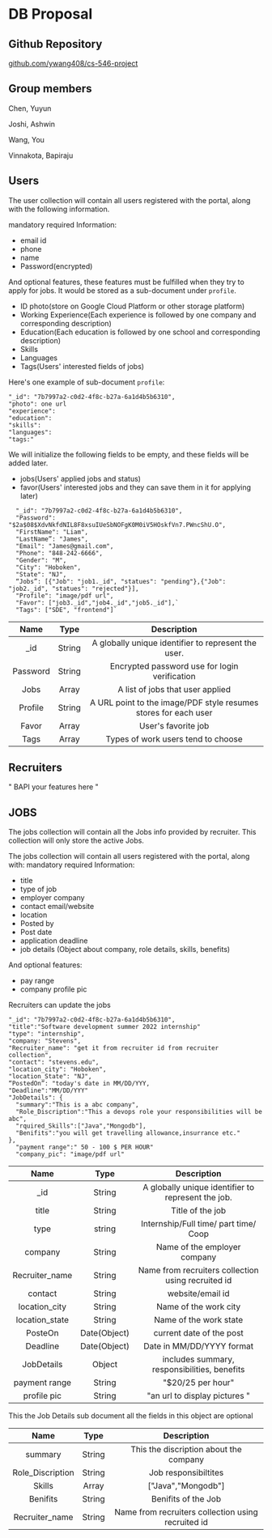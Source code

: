 # DB Proposal

## Github Repository

[github.com/ywang408/cs-546-project](https://github.com/ywang408/cs-546-project)

## Group members

Chen, Yuyun

Joshi, Ashwin

Wang, You

Vinnakota, Bapiraju

## Users

The user collection will contain all users registered with the portal, along with the following information.

mandatory required Information:

- email id
- phone
- name
- Password(encrypted)

And optional features, these features must be fulfilled when they try to apply for jobs. It would be stored as a sub-document under `profile`.

- ID photo(store on Google Cloud Platform or other storage platform)
- Working Experience(Each experience is followed by one company and corresponding description)
- Education(Each education is followed by one school and corresponding description)
- Skills
- Languages
- Tags(Users' interested fields of jobs)

Here's one example of sub-document `profile`:

```
"_id": "7b7997a2-c0d2-4f8c-b27a-6a1d4b5b6310",
"photo": one url
"experience":
"education":
"skills":
"languages":
"tags:"
```

We will initialize the following fields to be empty, and these fields will be added later.

- jobs(Users' applied jobs and status)
- favor(Users' interested jobs and they can save them in it for applying later)

```
  "_id": "7b7997a2-c0d2-4f8c-b27a-6a1d4b5b6310",
  "Password": "$2a$08$XdvNkfdNIL8F8xsuIUeSbNOFgK0M0iV5HOskfVn7.PWncShU.O",
  "FirstName": "Liam",
  "LastName”: "James",
  "Email": "James@gmail.com",
  "Phone": "848-242-6666",
  "Gender": "M",
  "City": "Hoboken",
  "State": "NJ",
  “Jobs”: [{"Job": "job1._id", "statues": "pending"},{"Job": "job2._id", "statues": "rejected"}],
  "Profile": "image/pdf url",
  "Favor": ["job3._id","job4._id","job5._id"],`
  "Tags": ["SDE", "frontend"]`
```

|   Name   |  Type  |                           Description                           |
|:--------:|:------:|:---------------------------------------------------------------:|
|   _id    | String |       A globally unique identifier to represent the user.       |
| Password | String |          Encrypted password use for login verification          |
|   Jobs   | Array  |                A list of jobs that user applied                 |
| Profile  | String | A URL point to the image/PDF style resumes stores for each user |
|  Favor   | Array  |                       User's favorite job                       |
|   Tags   | Array  |               Types of work users tend to choose                |

## Recruiters

" BAPI your features here "

## JOBS

The jobs collection will contain all the Jobs info provided by recruiter. This collection will only store the active Jobs.

The jobs collection will contain all users registered with the portal, along with: mandatory required Information:

- title
- type of job
- employer company
- contact email/website
- location
- Posted by
- Post date
- application deadline
- job details (Object about company, role details, skills, benefits)

And optional features:

- pay range
- company profile pic

Recruiters can update the jobs

```
"_id": "7b7997a2-c0d2-4f8c-b27a-6a1d4b5b6310",
"title":"Software development summer 2022 internship"
"type": "internship",
"company: "Stevens",
"Recruiter_name": "get it from recruiter id from recruiter collection",
"contact": "stevens.edu",
"location_city": "Hoboken",
"location_State": "NJ",
“PostedOn”: "today's date in MM/DD/YYY,
"Deadline":"MM/DD/YYY"
"JobDetails": {
  "summary":"This is a abc company",
  "Role_Discription":"This a devops role your responsibilities will be abc",
  "rquired_Skills":["Java","Mongodb"],
  "Benifits":"you will get travelling allowance,insurrance etc."
},
  "payment range":" 50 - 100 $ PER HOUR"
  "company_pic": "image/pdf url"
```

|      Name      |     Type     |                    Description                     |
|:--------------:|:------------:|:--------------------------------------------------:|
|      _id       |    String    | A globally unique identifier to represent the job. |
|     title      |    String    |                  Title of the job                  |
|      type      |    string    |       Internship/Full time/ part time/ Coop        |
|    company     |    String    |            Name of the employer company            |
| Recruiter_name |    String    | Name from recruiters collection using recruited id |
|    contact     |    String    |                  website/email id                  |
| location_city  |    String    |               Name of the work city                |
| location_state |    String    |               Name of the work state               |
|    PosteOn     | Date(Object) |              current date of the post              |
|    Deadline    | Date(Object) |             Date in MM/DD/YYYY format              |
|   JobDetails   |    Object    |    includes summary, responsibilities, benefits    |
| payment range  |    String    |                 "$20/25 per hour"                  |
|  profile pic   |    String    |           "an url to display pictures "            |



This the Job Details sub document all the fields in this object are optional


|      Name      |     Type     |                    Description                     |
|:--------------:|:------------:|:--------------------------------------------------:|
|    summary     |    String    |      This the discription about the company        |
|Role_Discription|    String    |                  Job responsibiltites              |
|    Skills      |    Array     |                  ["Java","Mongodb"]                |
|    Benifits    |    String    |                  Benifits of the Job               |
| Recruiter_name |    String    | Name from recruiters collection using recruited id |
